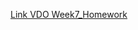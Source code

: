 [Link VDO Week7_Homework](https://drive.google.com/file/d/17Ze4k30pV7ERVUzlq_dUKBWxNzFBtBVS/view?usp=sharing)
